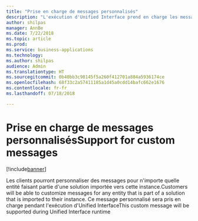 ```yaml
---
title: "Prise en charge de messages personnalisés"
description: "L'exécution d'Unified Interface prend en charge les messages personnalisés"
author: shilpas
manager: AnnBe
ms.date: 7/22/2018
ms.topic: article
ms.prod: 
ms.service: business-applications
ms.technology: 
ms.author: shilpas
audience: Admin
ms.translationtype: HT
ms.sourcegitcommit: 0b40bb3c98145f5a260f412701a884a5936174ce
ms.openlocfilehash: 68f33c2a57411185a1d45a0cdd14bafc662e1676
ms.contentlocale: fr-fr
ms.lasthandoff: 07/18/2018

---
```

# <a name="support-for-custom-messages"></a><span data-ttu-id="0d0e8-103">Prise en charge de messages personnalisés</span><span class="sxs-lookup"><span data-stu-id="0d0e8-103">Support for custom messages</span></span>


[!include[banner](../../includes/banner.md)]

<span data-ttu-id="0d0e8-104">Les clients pourront personnaliser des messages pour n'importe quelle entité faisant partie d'une solution importée vers cette instance.</span><span class="sxs-lookup"><span data-stu-id="0d0e8-104">Customers will be able to customize messages for any entity that is part of a solution that is imported to their instance.</span></span> <span data-ttu-id="0d0e8-105">Ce message personnalisé sera pris en charge pendant l'exécution d'Unified Interface</span><span class="sxs-lookup"><span data-stu-id="0d0e8-105">This custom message will be supported during Unified Interface runtime</span></span>

